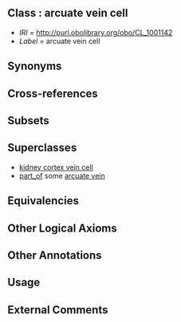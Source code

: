 
## Class : arcuate vein cell

 * *IRI* = http://purl.obolibrary.org/obo/CL_1001142
 * *Label* = arcuate vein cell

## Synonyms


## Cross-references


## Subsets


## Superclasses

 * [kidney cortex vein cell](../../CL/52/CL_1001052.md)
 * [part_of](../../BFO/50/BFO_0000050.md) some [arcuate vein](../../UBERON/19/UBERON_0004719.md)

## Equivalencies


## Other Logical Axioms


## Other Annotations


## Usage


## External Comments

